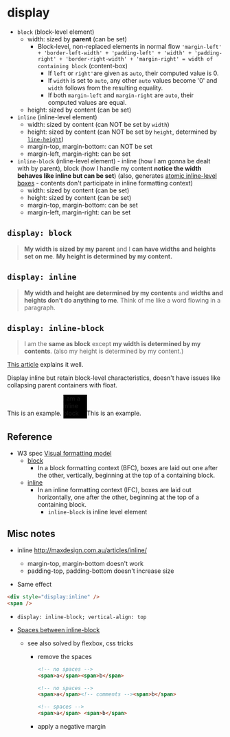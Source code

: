 # display
- `block` (block-level element)
  - width: sized by **parent** (can be set)
    - Block-level, non-replaced elements in normal flow
      `'margin-left' + 'border-left-width' + 'padding-left' + 'width' + 'padding-right' + 'border-right-width' + 'margin-right' = width of containing block` (content-box)
        - If `left` or `right'`are given as `auto`, their computed value is 0.
        - If `width` is set to `auto`, any other `auto` values become '0' and `width` follows from the resulting equality.
        - If both `margin-left` and `margin-right` are `auto`, their computed values are equal.
  - height: sized by content (can be set)
- `inline` (inline-level element)
  - width: sized by content (can NOT be set by `width`)
  - height: sized by content (can NOT be set by `height`, determined by [`line-height`](https://www.w3.org/TR/REC-CSS2/visudet.html#q15))
  - margin-top, margin-bottom: can NOT be set
  - margin-left, margin-right: can be set
- `inline-block` (inline-level element) - inline (how I am gonna be dealt with by parent), block (how I handle my content **notice the width behaves like inline but can be set**) (also, generates [atomic inline-level boxes](https://developer.mozilla.org/en-US/docs/Web/Guide/CSS/Visual_formatting_model) - contents don't participate in inline formatting context)
  - width: sized by content (can be set)
  - height: sized by content (can be set)
  - margin-top, margin-bottom: can be set
  - margin-left, margin-right: can be set

## `display: block`
> **My width is sized by my parent** and I **can have widths and heights set on me**. **My height is determined by my content.**

## `display: inline`
> **My width and height are determined by my contents** and **widths and heights don’t do anything to me**. Think of me like a word flowing in a paragraph.

## `display: inline-block`
> I am the **same as block** except **my width is determined by my contents**. (also my height is determined by my content.)

[This article](http://designshack.net/articles/css/whats-the-deal-with-display-inline-block/) explains it well.

Display inline but retain block-level characteristics, doesn't have issues like collapsing parent containers with float.

<div>This is an example. <div style="display:inline-block; width: 55px; height: 55px; background: black;">I am a inline block</div>This is an example. </div>

## Reference
- W3 spec [Visual formatting model](https://www.w3.org/TR/CSS2/visuren.html)
  - [block](https://www.w3.org/TR/CSS2/visuren.html#block-formatting)
    - In a block formatting context (BFC), boxes are laid out one after the other, vertically, beginning at the top of a containing block.
  - [inline](https://www.w3.org/TR/CSS2/visuren.html#inline-formatting)
    - In an inline formatting context (IFC), boxes are laid out horizontally, one after the other, beginning at the top of a containing block.
      - `inline-block` is inline level element

## Misc notes
- inline http://maxdesign.com.au/articles/inline/
  - margin-top, margin-bottom doesn't work
  - padding-top, padding-bottom doesn't increase size

- Same effect
```html
<div style="display:inline" />
<span />
```

- `display: inline-block; vertical-align: top`

- [Spaces between inline-block](http://stackoverflow.com/questions/10207992/the-gap-between-two-inline-block-span-element)
  - see also solved by flexbox, css tricks
    - remove the spaces
      ```html
      <!-- no spaces -->
      <span>a</span><span>b</span>

      <!-- no spaces -->
      <span>a</span><!-- comments --><span>b</span>

      <!-- spaces -->
      <span>a</span> <span>b</span>
      ```

    - apply a negative margin
